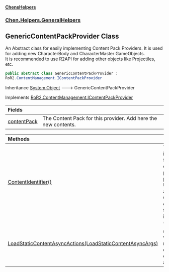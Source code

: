 
#### [ChensHelpers](index 'index')

### [Chen.Helpers.GeneralHelpers](Chen_Helpers_GeneralHelpers 'Chen.Helpers.GeneralHelpers')

## GenericContentPackProvider Class
An Abstract class for easily implementing Content Pack Providers. It is used for adding new CharacterBody and CharacterMaster GameObjects.  
It is recommended to use R2API for adding other objects like Projectiles, etc.  
```csharp
public abstract class GenericContentPackProvider :
RoR2.ContentManagement.IContentPackProvider
```

Inheritance [System.Object](https://docs.microsoft.com/en-us/dotnet/api/System.Object 'System.Object') &#129106; GenericContentPackProvider  

Implements [RoR2.ContentManagement.IContentPackProvider](https://docs.microsoft.com/en-us/dotnet/api/RoR2.ContentManagement.IContentPackProvider 'RoR2.ContentManagement.IContentPackProvider')  

| Fields | |
| :--- | :--- |
| [contentPack](Chen_Helpers_GeneralHelpers_GenericContentPackProvider_contentPack 'Chen.Helpers.GeneralHelpers.GenericContentPackProvider.contentPack') | The Content Pack for this provider. Add here the new contents.<br/> |

| Methods | |
| :--- | :--- |
| [ContentIdentifier()](Chen_Helpers_GeneralHelpers_GenericContentPackProvider_ContentIdentifier() 'Chen.Helpers.GeneralHelpers.GenericContentPackProvider.ContentIdentifier()') | The identifier for this content pack provider. Usually, a Mod GUID is enough for an identifier.<br/> |
| [LoadStaticContentAsyncActions(LoadStaticContentAsyncArgs)](Chen_Helpers_GeneralHelpers_GenericContentPackProvider_LoadStaticContentAsyncActions(RoR2_ContentManagement_LoadStaticContentAsyncArgs) 'Chen.Helpers.GeneralHelpers.GenericContentPackProvider.LoadStaticContentAsyncActions(RoR2.ContentManagement.LoadStaticContentAsyncArgs)') | The actions where new content can be added.<br/> |

